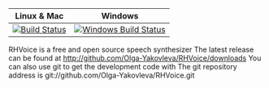 | Linux & Mac                     |  Windows                              |
|---------------------------------|---------------------------------------|
| [![Build Status][master]][repo] |[![Windows Build Status][branch]][winrepo] |
[master]: https://travis-ci.org/nlprocby/RHVoice.svg?branch=master
[repo]: https://travis-ci.org/nlprocby/RHVoice
[branch]: https://ci.appveyor.com/api/projects/status/04xcn3nclfpjptfs/branch/master?svg=true
[winrepo]: https://ci.appveyor.com/project/yauhenminsk/rhvoice

RHVoice is a free and open source speech synthesizer
The latest release can be found at http://github.com/Olga-Yakovleva/RHVoice/downloads
You can also use git to get the development code with 
The git repository address is git://github.com/Olga-Yakovleva/RHVoice.git
